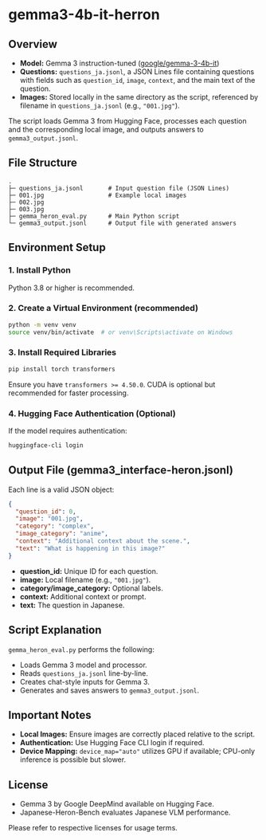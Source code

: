 # gemma3-4b-it-herron

## Overview

- **Model:** Gemma 3 instruction-tuned ([google/gemma-3-4b-it](https://huggingface.co/google/gemma-3-4b-it))
- **Questions:** `questions_ja.jsonl`, a JSON Lines file containing questions with fields such as `question_id`, `image`, `context`, and the main text of the question.
- **Images:** Stored locally in the same directory as the script, referenced by filename in `questions_ja.jsonl` (e.g., `"001.jpg"`).

The script loads Gemma 3 from Hugging Face, processes each question and the corresponding local image, and outputs answers to `gemma3_output.jsonl`.

## File Structure

```
.
├─ questions_ja.jsonl       # Input question file (JSON Lines)
├─ 001.jpg                  # Example local images
├─ 002.jpg
├─ 003.jpg
├─ gemma_heron_eval.py      # Main Python script
└─ gemma3_output.jsonl      # Output file with generated answers
```

## Environment Setup

### 1. Install Python

Python 3.8 or higher is recommended.

### 2. Create a Virtual Environment (recommended)

```bash
python -m venv venv
source venv/bin/activate  # or venv\Scripts\activate on Windows
```

### 3. Install Required Libraries

```bash
pip install torch transformers
```

Ensure you have `transformers >= 4.50.0`. CUDA is optional but recommended for faster processing.

### 4. Hugging Face Authentication (Optional)

If the model requires authentication:

```bash
huggingface-cli login
```

## Output File (gemma3_interface-heron.jsonl)

Each line is a valid JSON object:

```json
{
  "question_id": 0,
  "image": "001.jpg",
  "category": "complex",
  "image_category": "anime",
  "context": "Additional context about the scene.",
  "text": "What is happening in this image?"
}
```

- **question\_id:** Unique ID for each question.
- **image:** Local filename (e.g., `"001.jpg"`).
- **category/image\_category:** Optional labels.
- **context:** Additional context or prompt.
- **text:** The question in Japanese.

## Script Explanation

`gemma_heron_eval.py` performs the following:

- Loads Gemma 3 model and processor.
- Reads `questions_ja.jsonl` line-by-line.
- Creates chat-style inputs for Gemma 3.
- Generates and saves answers to `gemma3_output.jsonl`.

## Important Notes

- **Local Images:** Ensure images are correctly placed relative to the script.
- **Authentication:** Use Hugging Face CLI login if required.
- **Device Mapping:** `device_map="auto"` utilizes GPU if available; CPU-only inference is possible but slower.

## License

- Gemma 3 by Google DeepMind available on Hugging Face.
- Japanese-Heron-Bench evaluates Japanese VLM performance.

Please refer to respective licenses for usage terms.


